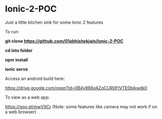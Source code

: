 # Ionic-2-POC
Just a little kitchen sink for some Ionic 2 features


To run:

<b>git clone https://github.com/01abhishekjain/Ionic-2-POC</b>

<b>cd into folder</b>

<b>npm install</b>

<b>ionic serve</b>


Access an android build here:

https://drive.google.com/open?id=0B4y966oAZqCUR0FtVTE0bjkwdk0


To view as a web app:

https://goo.gl/mwVXCr
(Note: some features like camera may not work if on a web browser)
